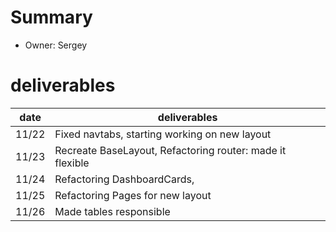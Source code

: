 # Summary
* Owner: Sergey

# deliverables
| date  | deliverables |
|--- | ---|
| 11/22  | Fixed navtabs, starting working on new layout |
| 11/23  | Recreate BaseLayout, Refactoring router: made it flexible |
| 11/24  | Refactoring DashboardCards,  |
| 11/25  | Refactoring Pages for new layout |
| 11/26  | Made tables responsible |